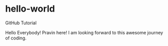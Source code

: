 # hello-world
GitHub Tutorial

Hello Everybody!
Pravin here! I am looking forward to this awesome journey of coding.
